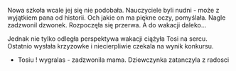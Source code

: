 
Nowa szkoła wcale jej się nie podobała. Nauczyciele byli nudni - może z wyjątkiem pana od historii. Och jakie on ma piękne oczy, pomyślała. Nagle zadzwonil dzwonek.
Rozpoczęła się przerwa.  A do wakacji daleko...

Jednak nie tylko odległa perspektywa wakacji ciążyła Tosi na sercu. Ostatnio wysłała krzyzowke i niecierpliwie czekala na wynik konkursu.
- Tosiu ! wygralas - zadzwonila mama.
Dziewczynka zatanczyla z radosci


